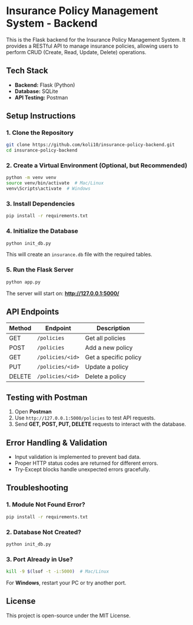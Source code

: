 # Insurance Policy Management System - Backend

This is the Flask backend for the Insurance Policy Management System. It provides a RESTful API to manage insurance policies, allowing users to perform CRUD (Create, Read, Update, Delete) operations.

## Tech Stack
- **Backend:** Flask (Python)
- **Database:** SQLite
- **API Testing:** Postman

## Setup Instructions

### 1. Clone the Repository
```bash
git clone https://github.com/koli10/insurance-policy-backend.git
cd insurance-policy-backend
```

### 2. Create a Virtual Environment (Optional, but Recommended)
```bash
python -m venv venv
source venv/bin/activate  # Mac/Linux
venv\Scripts\activate  # Windows
```

### 3. Install Dependencies
```bash
pip install -r requirements.txt
```

### 4. Initialize the Database
```bash
python init_db.py
```
This will create an `insurance.db` file with the required tables.

### 5. Run the Flask Server
```bash
python app.py
```
The server will start on:
**http://127.0.0.1:5000/**

## API Endpoints

| Method | Endpoint           | Description         |
|--------|-------------------|---------------------|
| GET    | `/policies`       | Get all policies   |
| POST   | `/policies`       | Add a new policy   |
| GET    | `/policies/<id>`  | Get a specific policy |
| PUT    | `/policies/<id>`  | Update a policy    |
| DELETE | `/policies/<id>`  | Delete a policy    |

## Testing with Postman
1. Open **Postman**
2. Use `http://127.0.0.1:5000/policies` to test API requests.
3. Send **GET, POST, PUT, DELETE** requests to interact with the database.

## Error Handling & Validation
- Input validation is implemented to prevent bad data.
- Proper HTTP status codes are returned for different errors.
- Try-Except blocks handle unexpected errors gracefully.

## Troubleshooting

### 1. Module Not Found Error?
```bash
pip install -r requirements.txt
```

### 2. Database Not Created?
```bash
python init_db.py
```

### 3. Port Already in Use?
```bash
kill -9 $(lsof -t -i:5000)  # Mac/Linux
```
For **Windows**, restart your PC or try another port.

## License
This project is open-source under the MIT License.

